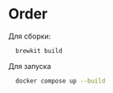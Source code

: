 # Order

Для сборки:
```bash
  brewkit build
```

Для запуска
```bash
  docker compose up --build
```